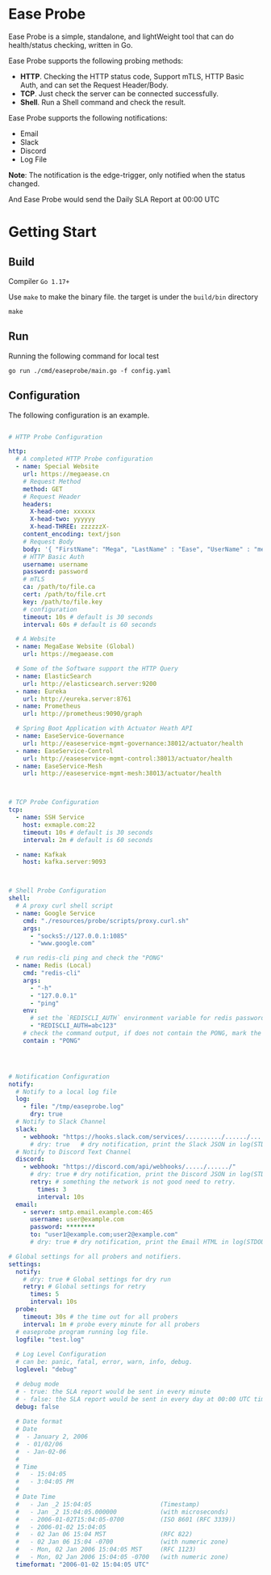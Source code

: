 # Ease Probe

Ease Probe is a simple, standalone, and lightWeight tool that can do health/status checking, written in Go.

Ease Probe supports the following probing methods:

- **HTTP**. Checking the HTTP status code, Support mTLS, HTTP Basic Auth, and can set the Request Header/Body.
- **TCP**. Just check the server can be connected successfully.
- **Shell**. Run a Shell command and check the result.

Ease Probe supports the following notifications:

- Email
- Slack
- Discord
- Log File

**Note**: The notification is the edge-trigger, only notified when the status changed.

And Ease Probe would send the Daily SLA Report at 00:00 UTC 

# Getting Start

## Build

Compiler `Go 1.17+`

Use `make` to make the binary file. the target is under the `build/bin` directory

```
make
```

## Run

Running the following command for local test

```
go run ./cmd/easeprobe/main.go -f config.yaml 
```

## Configuration

The following configuration is an example.

```YAML

# HTTP Probe Configuration

http:
  # A completed HTTP Probe configuration
  - name: Special Website
    url: https://megaease.cn
    # Request Method
    method: GET
    # Request Header
    headers:
      X-head-one: xxxxxx
      X-head-two: yyyyyy
      X-head-THREE: zzzzzzX-
    content_encoding: text/json
    # Request Body
    body: '{ "FirstName": "Mega", "LastName" : "Ease", "UserName" : "megaease", "Email" : "user@example.com"}'
    # HTTP Basic Auth
    username: username
    password: password
    # mTLS
    ca: /path/to/file.ca
    cert: /path/to/file.crt
    key: /path/to/file.key
    # configuration
    timeout: 10s # default is 30 seconds
    interval: 60s # default is 60 seconds

  # A Website
  - name: MegaEase Website (Global)
    url: https://megaease.com

  # Some of the Software support the HTTP Query
  - name: ElasticSearch
    url: http://elasticsearch.server:9200
  - name: Eureka 
    url: http://eureka.server:8761
  - name: Prometheus
    url: http://prometheus:9090/graph

  # Spring Boot Application with Actuator Heath API
  - name: EaseService-Governance 
    url: http://easeservice-mgmt-governance:38012/actuator/health
  - name: EaseService-Control 
    url: http://easeservice-mgmt-control:38013/actuator/health
  - name: EaseService-Mesh
    url: http://easeservice-mgmt-mesh:38013/actuator/health



# TCP Probe Configuration
tcp:
  - name: SSH Service
    host: exmaple.com:22
    timeout: 10s # default is 30 seconds
    interval: 2m # default is 60 seconds

  - name: Kafkak
    host: kafka.server:9093



# Shell Probe Configuration
shell:
  # A proxy curl shell script
  - name: Google Service
    cmd: "./resources/probe/scripts/proxy.curl.sh" 
    args:
      - "socks5://127.0.0.1:1085"
      - "www.google.com"

  # run redis-cli ping and check the "PONG"
  - name: Redis (Local)
    cmd: "redis-cli"
    args:
      - "-h"
      - "127.0.0.1"
      - "ping"
    env:
      # set the `REDISCLI_AUTH` environment variable for redis password
      - "REDISCLI_AUTH=abc123" 
    # check the command output, if does not contain the PONG, mark the status down
    contain : "PONG"




# Notification Configuration
notify:
  # Notify to a local log file
  log:
    - file: "/tmp/easeprobe.log"
      dry: true  
  # Notify to Slack Channel
  slack:
    - webhook: "https://hooks.slack.com/services/........../....../....../"
      # dry: true   # dry notification, print the Slack JSON in log(STDOUT)
  # Notify to Discord Text Channel
  discord:
    - webhook: "https://discord.com/api/webhooks/...../....../"
      # dry: true # dry notification, print the Discord JSON in log(STDOUT)
      retry: # something the network is not good need to retry.
        times: 3
        interval: 10s
  email:
    - server: smtp.email.example.com:465
      username: user@example.com
      password: ********
      to: "user1@example.com;user2@example.com"
      # dry: true # dry notification, print the Email HTML in log(STDOUT)

# Global settings for all probers and notifiers.
settings:
  notify:
    # dry: true # Global settings for dry run 
    retry: # Global settings for retry 
      times: 5
      interval: 10s
  probe:
    timeout: 30s # the time out for all probers
    interval: 1m # probe every minute for all probers
  # easeprobe program running log file.
  logfile: "test.log" 
  
  # Log Level Configuration
  # can be: panic, fatal, error, warn, info, debug.
  loglevel: "debug"

  # debug mode 
  # - true: the SLA report would be sent in every minute
  # - false: the SLA report would be sent in every day at 00:00 UTC time
  debug: false
 
  # Date format
  # Date
  #  - January 2, 2006
  #  - 01/02/06
  #  - Jan-02-06
  #
  # Time
  #   - 15:04:05
  #   - 3:04:05 PM
  #
  # Date Time
  #   - Jan _2 15:04:05                   (Timestamp)
  #   - Jan _2 15:04:05.000000            (with microseconds)
  #   - 2006-01-02T15:04:05-0700          (ISO 8601 (RFC 3339))
  #   - 2006-01-02 15:04:05
  #   - 02 Jan 06 15:04 MST               (RFC 822)
  #   - 02 Jan 06 15:04 -0700             (with numeric zone)
  #   - Mon, 02 Jan 2006 15:04:05 MST     (RFC 1123)
  #   - Mon, 02 Jan 2006 15:04:05 -0700   (with numeric zone)
  timeformat: "2006-01-02 15:04:05 UTC"

```